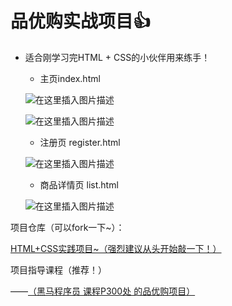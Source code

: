 # 品优购实战项目👍

- 适合刚学习完HTML + CSS的小伙伴用来练手！

  - 主页index.html

  ![在这里插入图片描述](https://camo.githubusercontent.com/cc4f9bccefceba8915e5e0369eace3d0c0c3319976599c6bfc3044d5032eb2b8/68747470733a2f2f696d672d626c6f672e6373646e696d672e636e2f39383536643130343437373834323037623863393631373363653364326435622e706e673f782d6f73732d70726f636573733d696d6167652f77617465726d61726b2c747970655f5a484a766157527a5957357a5a6d467362474a685932732c736861646f775f35302c746578745f51314e455469424135705779354c756a353643423535714535624350356f2d5135354330356f6d4c2c73697a655f32302c636f6c6f725f4646464646462c745f37302c675f73652c785f3136)

  ![在这里插入图片描述](https://camo.githubusercontent.com/6a20465547cadaa43cd48763d4bac373d38b4af3fbcb002c5b39197c71cf13ff/68747470733a2f2f696d672d626c6f672e6373646e696d672e636e2f33323832663062623436646434393564393761326230396634643163353732642e706e673f782d6f73732d70726f636573733d696d6167652f77617465726d61726b2c747970655f5a484a766157527a5957357a5a6d467362474a685932732c736861646f775f35302c746578745f51314e455469424135705779354c756a353643423535714535624350356f2d5135354330356f6d4c2c73697a655f32302c636f6c6f725f4646464646462c745f37302c675f73652c785f3136)

  - 注册页 register.html

  ![在这里插入图片描述](https://camo.githubusercontent.com/f7ad5a18741d78967ce614e44abf091329278c9e7bc197820cbd48898930f195/68747470733a2f2f696d672d626c6f672e6373646e696d672e636e2f65393134363838316365383834623337616239306637306339663962373438382e706e673f782d6f73732d70726f636573733d696d6167652f77617465726d61726b2c747970655f5a484a766157527a5957357a5a6d467362474a685932732c736861646f775f35302c746578745f51314e455469424135705779354c756a353643423535714535624350356f2d5135354330356f6d4c2c73697a655f32302c636f6c6f725f4646464646462c745f37302c675f73652c785f3136)

  - 商品详情页 list.html

  ![在这里插入图片描述](https://camo.githubusercontent.com/a96200051d5902b46e601d9bfcde95917c4de64aea3a60e08ac3be072ee0138c/68747470733a2f2f696d672d626c6f672e6373646e696d672e636e2f62316639306662303961313934646634623763386435343362333364373932312e706e673f782d6f73732d70726f636573733d696d6167652f77617465726d61726b2c747970655f5a484a766157527a5957357a5a6d467362474a685932732c736861646f775f35302c746578745f51314e455469424135705779354c756a353643423535714535624350356f2d5135354330356f6d4c2c73697a655f32302c636f6c6f725f4646464646462c745f37302c675f73652c785f3136)



项目仓库（可以fork一下~）：

[HTML+CSS实践项目~（强烈建议从头开始敲一下！）](https://github.com/FangzhouSu/pinyougou-demo)

项目指导课程（推荐！）

——[（黑马程序员 课程P300处 的品优购项目）](https://www.bilibili.com/video/BV14J4114768?p=300)